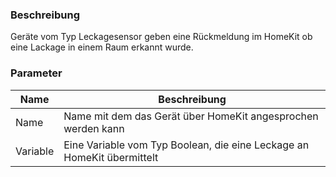 ﻿### Beschreibung

Geräte vom Typ Leckagesensor geben eine Rückmeldung im HomeKit ob eine Lackage in einem Raum erkannt wurde.

### Parameter

Name       | Beschreibung
---------- | ---------------
Name       | Name mit dem das Gerät über HomeKit angesprochen werden kann
Variable   | Eine Variable vom Typ Boolean, die eine Leckage an HomeKit übermittelt